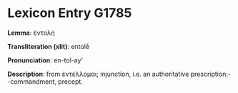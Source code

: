 # Lexicon Entry G1785

**Lemma**: ἐντολή

**Transliteration (xlit)**: entolḗ

**Pronunciation**: en-tol-ay'

**Description**:
from ἐντέλλομαι; injunction, i.e. an authoritative prescription:--commandment, precept.
